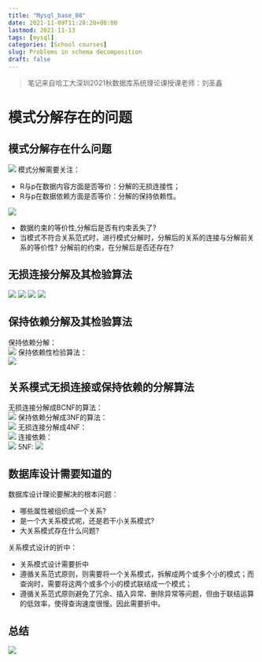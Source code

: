 ```yaml
---
title: "Mysql_base_08"
date: 2021-11-09T11:28:20+08:00
lastmod: 2021-11-13
tags: [mysql]
categories: [School courses]
slug: Problems in schema decomposition
draft: false
---
```

> 笔记来自哈工大深圳2021秋数据库系统理论课授课老师：刘圣鑫

# 模式分解存在的问题
## 模式分解存在什么问题
![](https://raw.githubusercontent.com/QizhengZou/Image_hosting_rep/main/20211113100944.png)
模式分解需要关注：   
- R与p在数据内容方面是否等价：分解的无损连接性；
- R与p在数据依赖方面是否等价：分解的保持依赖性。

![](https://raw.githubusercontent.com/QizhengZou/Image_hosting_rep/main/20211113101137.png)
- 数据约束的等价性,分解后是否有约束丢失了?
- 当模式不符合关系范式时，进行模式分解时，分解后的关系的连接与分解前关系的等价性? 分解前的约束，在分解后是否还存在?


## 无损连接分解及其检验算法
![](https://raw.githubusercontent.com/QizhengZou/Image_hosting_rep/main/20211113101525.png)
![](https://raw.githubusercontent.com/QizhengZou/Image_hosting_rep/main/20211113101600.png)
![](https://raw.githubusercontent.com/QizhengZou/Image_hosting_rep/main/20211113101714.png)
![](https://raw.githubusercontent.com/QizhengZou/Image_hosting_rep/main/20211113101742.png)
## 保持依赖分解及其检验算法
保持依赖分解：   
![](https://raw.githubusercontent.com/QizhengZou/Image_hosting_rep/main/20211113101841.png)
保持依赖性检验算法：   
![](https://raw.githubusercontent.com/QizhengZou/Image_hosting_rep/main/20211113105344.png)
## 关系模式无损连接或保持依赖的分解算法
无损连接分解成BCNF的算法：   
![](https://raw.githubusercontent.com/QizhengZou/Image_hosting_rep/main/20211113105507.png)
保持依赖分解成3NF的算法：   
![](https://raw.githubusercontent.com/QizhengZou/Image_hosting_rep/main/20211113105712.png)
无损连接分解成4NF：   
![](https://raw.githubusercontent.com/QizhengZou/Image_hosting_rep/main/20211113110538.png)
连接依赖：   
![](https://raw.githubusercontent.com/QizhengZou/Image_hosting_rep/main/20211113110804.png)
5NF:
![](https://raw.githubusercontent.com/QizhengZou/Image_hosting_rep/main/20211113110849.png)
## 数据库设计需要知道的
数据库设计理论要解决的根本问题：   
- 哪些属性被组织成一个关系?
- 是一个大关系模式呢，还是若干小关系模式?
- 大关系模式存在什么问题?

关系模式设计的折中：   
- 关系模式设计需要折中
- 遵循关系范式原则，则需要将一个关系模式，拆解成两个或多个小的模式；而查询时，需要将这两个或多个小的模式联结成一个模式；
- 遵循关系范式原则避免了冗余、插入异常、删除异常等问题，但由于联结运算的低效率，使得查询速度很慢。因此需要折中。
## 总结
![](https://raw.githubusercontent.com/QizhengZou/Image_hosting_rep/main/20211113111108.png)


